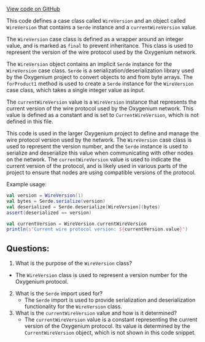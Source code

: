 [View code on GitHub](https://github.com/oxygenium/oxygenium/protocol/src/main/scala/org/oxygenium/protocol/WireVersion.scala)

This code defines a case class called `WireVersion` and an object called `WireVersion` that contains a `Serde` instance and a `currentWireVersion` value. 

The `WireVersion` case class is defined as a wrapper around an integer value, and is marked as `final` to prevent inheritance. This class is used to represent the version of the wire protocol used by the Oxygenium network. 

The `WireVersion` object contains an implicit `Serde` instance for the `WireVersion` case class. `Serde` is a serialization/deserialization library used by the Oxygenium project to convert objects to and from byte arrays. The `forProduct1` method is used to create a `Serde` instance for the `WireVersion` case class, which takes a single integer value as input. 

The `currentWireVersion` value is a `WireVersion` instance that represents the current version of the wire protocol used by the Oxygenium network. This value is defined as a constant and is set to `CurrentWireVersion`, which is not defined in this file. 

This code is used in the larger Oxygenium project to define and manage the wire protocol version used by the network. The `WireVersion` case class is used to represent the version number, and the `Serde` instance is used to serialize and deserialize this value when communicating with other nodes on the network. The `currentWireVersion` value is used to indicate the current version of the protocol, and is likely used in various parts of the project to ensure that nodes are using compatible versions of the protocol. 

Example usage:
```scala
val version = WireVersion(1)
val bytes = Serde.serialize(version)
val deserialized = Serde.deserialize[WireVersion](bytes)
assert(deserialized == version)

val currentVersion = WireVersion.currentWireVersion
println(s"Current wire protocol version: ${currentVersion.value}")
```
## Questions: 
 1. What is the purpose of the `WireVersion` class?
   - The `WireVersion` class is used to represent a version number for the Oxygenium protocol.
2. What is the `Serde` import used for?
   - The `Serde` import is used to provide serialization and deserialization functionality for the `WireVersion` class.
3. What is the `currentWireVersion` value and how is it determined?
   - The `currentWireVersion` value is a constant representing the current version of the Oxygenium protocol. Its value is determined by the `CurrentWireVersion` object, which is not shown in this code snippet.